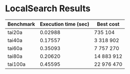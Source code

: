 # LocalSearch Results


|Benchmark        | Execution time (sec) | Best cost   |
|-----------------|----------------------|-------------|
| tai20a          | 0.02988              | 735 104     | 
| tai40a          | 0.17557              | 3 318 902   |
| tai60a          | 0.35093              | 7 757 270   |
| tai80a          | 0.20620              | 14 883 912  |
| tai100a         | 0.45595              | 22 976 470  |

